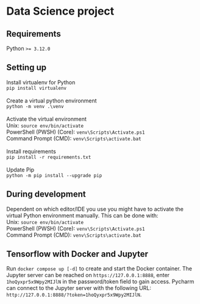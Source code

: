 # Data Science project

## Requirements

Python `>= 3.12.0`<br/>

## Setting up

Install virtualenv for Python <br/>
`pip install virtualenv`
<br/>
<br/>
Create a virtual python environment <br/>
`python -m venv .\venv`
<br/>
<br/>
Activate the virtual environment <br/>
Unix: `source env/bin/activate` <br/>
PowerShell (PWSH) (Core): `venv\Scripts\Activate.ps1`<br/>
Command Prompt (CMD): `venv\Scripts\activate.bat`
<br/>
<br/>
Install requirements <br/>
`pip install -r requirements.txt`
<br/>
<br/>
Update Pip <br/>
`python -m pip install --upgrade pip`

## During development

Dependent on which editor/IDE you use you might have to activate the virtual Python environment manually. This can be done with: <br/>
Unix: `source env/bin/activate` <br/>
PowerShell (PWSH) (Core): `venv\Scripts\Activate.ps1`<br/>
Command Prompt (CMD): `venv\Scripts\activate.bat`

## Tensorflow with Docker and Jupyter
Run `docker compose up [-d]` to create and start the Docker container. The Jupyter server can be reached on `https://127.0.0.1:8888`, enter `1hoQyxpr5x9Wpy2MIJlN` in the password/token field to gain access. Pycharm can connect to the Jupyter server with the following URL: `http://127.0.0.1:8888/?token=1hoQyxpr5x9Wpy2MIJlN`.

